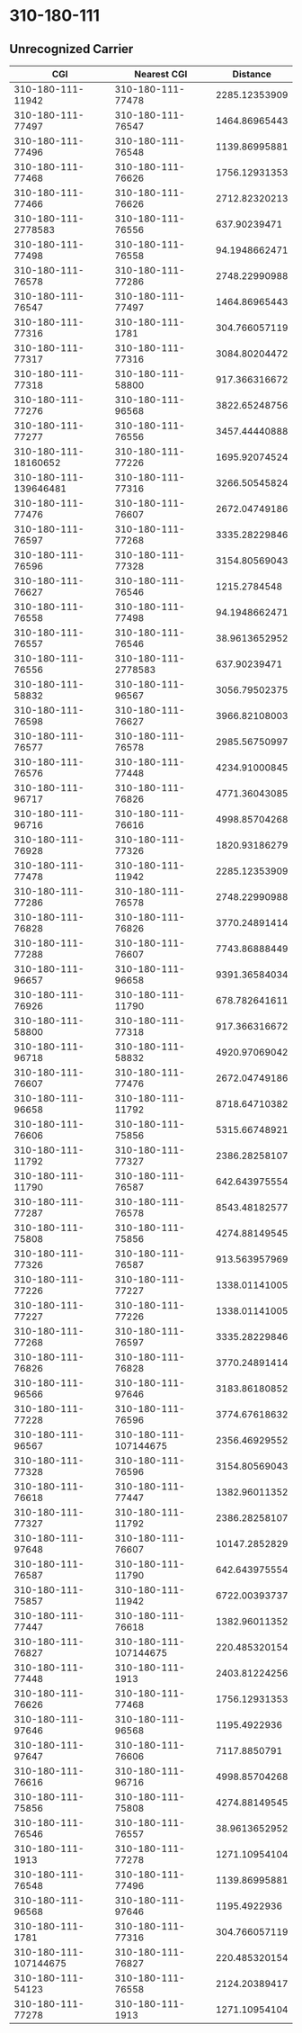 # 310-180-111
## Unrecognized Carrier


| CGI | Nearest CGI | Distance |
|-----|-------------|----------|
| 310-180-111-11942 | 310-180-111-77478 | 2285.12353909 |
| 310-180-111-77497 | 310-180-111-76547 | 1464.86965443 |
| 310-180-111-77496 | 310-180-111-76548 | 1139.86995881 |
| 310-180-111-77468 | 310-180-111-76626 | 1756.12931353 |
| 310-180-111-77466 | 310-180-111-76626 | 2712.82320213 |
| 310-180-111-2778583 | 310-180-111-76556 | 637.90239471 |
| 310-180-111-77498 | 310-180-111-76558 | 94.1948662471 |
| 310-180-111-76578 | 310-180-111-77286 | 2748.22990988 |
| 310-180-111-76547 | 310-180-111-77497 | 1464.86965443 |
| 310-180-111-77316 | 310-180-111-1781 | 304.766057119 |
| 310-180-111-77317 | 310-180-111-77316 | 3084.80204472 |
| 310-180-111-77318 | 310-180-111-58800 | 917.366316672 |
| 310-180-111-77276 | 310-180-111-96568 | 3822.65248756 |
| 310-180-111-77277 | 310-180-111-76556 | 3457.44440888 |
| 310-180-111-18160652 | 310-180-111-77226 | 1695.92074524 |
| 310-180-111-139646481 | 310-180-111-77316 | 3266.50545824 |
| 310-180-111-77476 | 310-180-111-76607 | 2672.04749186 |
| 310-180-111-76597 | 310-180-111-77268 | 3335.28229846 |
| 310-180-111-76596 | 310-180-111-77328 | 3154.80569043 |
| 310-180-111-76627 | 310-180-111-76546 | 1215.2784548 |
| 310-180-111-76558 | 310-180-111-77498 | 94.1948662471 |
| 310-180-111-76557 | 310-180-111-76546 | 38.9613652952 |
| 310-180-111-76556 | 310-180-111-2778583 | 637.90239471 |
| 310-180-111-58832 | 310-180-111-96567 | 3056.79502375 |
| 310-180-111-76598 | 310-180-111-76627 | 3966.82108003 |
| 310-180-111-76577 | 310-180-111-76578 | 2985.56750997 |
| 310-180-111-76576 | 310-180-111-77448 | 4234.91000845 |
| 310-180-111-96717 | 310-180-111-76826 | 4771.36043085 |
| 310-180-111-96716 | 310-180-111-76616 | 4998.85704268 |
| 310-180-111-76928 | 310-180-111-77326 | 1820.93186279 |
| 310-180-111-77478 | 310-180-111-11942 | 2285.12353909 |
| 310-180-111-77286 | 310-180-111-76578 | 2748.22990988 |
| 310-180-111-76828 | 310-180-111-76826 | 3770.24891414 |
| 310-180-111-77288 | 310-180-111-76607 | 7743.86888449 |
| 310-180-111-96657 | 310-180-111-96658 | 9391.36584034 |
| 310-180-111-76926 | 310-180-111-11790 | 678.782641611 |
| 310-180-111-58800 | 310-180-111-77318 | 917.366316672 |
| 310-180-111-96718 | 310-180-111-58832 | 4920.97069042 |
| 310-180-111-76607 | 310-180-111-77476 | 2672.04749186 |
| 310-180-111-96658 | 310-180-111-11792 | 8718.64710382 |
| 310-180-111-76606 | 310-180-111-75856 | 5315.66748921 |
| 310-180-111-11792 | 310-180-111-77327 | 2386.28258107 |
| 310-180-111-11790 | 310-180-111-76587 | 642.643975554 |
| 310-180-111-77287 | 310-180-111-76578 | 8543.48182577 |
| 310-180-111-75808 | 310-180-111-75856 | 4274.88149545 |
| 310-180-111-77326 | 310-180-111-76587 | 913.563957969 |
| 310-180-111-77226 | 310-180-111-77227 | 1338.01141005 |
| 310-180-111-77227 | 310-180-111-77226 | 1338.01141005 |
| 310-180-111-77268 | 310-180-111-76597 | 3335.28229846 |
| 310-180-111-76826 | 310-180-111-76828 | 3770.24891414 |
| 310-180-111-96566 | 310-180-111-97646 | 3183.86180852 |
| 310-180-111-77228 | 310-180-111-76596 | 3774.67618632 |
| 310-180-111-96567 | 310-180-111-107144675 | 2356.46929552 |
| 310-180-111-77328 | 310-180-111-76596 | 3154.80569043 |
| 310-180-111-76618 | 310-180-111-77447 | 1382.96011352 |
| 310-180-111-77327 | 310-180-111-11792 | 2386.28258107 |
| 310-180-111-97648 | 310-180-111-76607 | 10147.2852829 |
| 310-180-111-76587 | 310-180-111-11790 | 642.643975554 |
| 310-180-111-75857 | 310-180-111-11942 | 6722.00393737 |
| 310-180-111-77447 | 310-180-111-76618 | 1382.96011352 |
| 310-180-111-76827 | 310-180-111-107144675 | 220.485320154 |
| 310-180-111-77448 | 310-180-111-1913 | 2403.81224256 |
| 310-180-111-76626 | 310-180-111-77468 | 1756.12931353 |
| 310-180-111-97646 | 310-180-111-96568 | 1195.4922936 |
| 310-180-111-97647 | 310-180-111-76606 | 7117.8850791 |
| 310-180-111-76616 | 310-180-111-96716 | 4998.85704268 |
| 310-180-111-75856 | 310-180-111-75808 | 4274.88149545 |
| 310-180-111-76546 | 310-180-111-76557 | 38.9613652952 |
| 310-180-111-1913 | 310-180-111-77278 | 1271.10954104 |
| 310-180-111-76548 | 310-180-111-77496 | 1139.86995881 |
| 310-180-111-96568 | 310-180-111-97646 | 1195.4922936 |
| 310-180-111-1781 | 310-180-111-77316 | 304.766057119 |
| 310-180-111-107144675 | 310-180-111-76827 | 220.485320154 |
| 310-180-111-54123 | 310-180-111-76558 | 2124.20389417 |
| 310-180-111-77278 | 310-180-111-1913 | 1271.10954104 |

